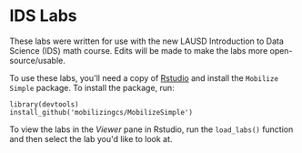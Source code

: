 # IDS Labs

These labs were written for use with the new LAUSD Introduction to Data Science (IDS) math course. Edits will be made to make the labs more open-source/usable.

To use these labs, you'll need a copy of [Rstudio](www.rstudio.com) and install the `Mobilize Simple` package. To install the package, run:

```
library(devtools)
install_github('mobilizingcs/MobilizeSimple')
```

To view the labs in the *Viewer* pane in Rstudio, run the `load_labs()` function and then select the lab you'd like to look at.